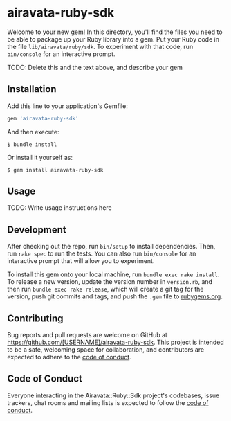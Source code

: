 # airavata-ruby-sdk

Welcome to your new gem! In this directory, you'll find the files you need to be able to package up your Ruby library into a gem. Put your Ruby code in the file `lib/airavata/ruby/sdk`. To experiment with that code, run `bin/console` for an interactive prompt.

TODO: Delete this and the text above, and describe your gem

## Installation

Add this line to your application's Gemfile:

```ruby
gem 'airavata-ruby-sdk'
```

And then execute:

    $ bundle install

Or install it yourself as:

    $ gem install airavata-ruby-sdk

## Usage

TODO: Write usage instructions here

## Development

After checking out the repo, run `bin/setup` to install dependencies. Then, run `rake spec` to run the tests. You can also run `bin/console` for an interactive prompt that will allow you to experiment.

To install this gem onto your local machine, run `bundle exec rake install`. To release a new version, update the version number in `version.rb`, and then run `bundle exec rake release`, which will create a git tag for the version, push git commits and tags, and push the `.gem` file to [rubygems.org](https://rubygems.org).

## Contributing

Bug reports and pull requests are welcome on GitHub at https://github.com/[USERNAME]/airavata-ruby-sdk. This project is intended to be a safe, welcoming space for collaboration, and contributors are expected to adhere to the [code of conduct](https://github.com/[USERNAME]/airavata-ruby-sdk/blob/master/CODE_OF_CONDUCT.md).


## Code of Conduct

Everyone interacting in the Airavata::Ruby::Sdk project's codebases, issue trackers, chat rooms and mailing lists is expected to follow the [code of conduct](https://github.com/[USERNAME]/airavata-ruby-sdk/blob/master/CODE_OF_CONDUCT.md).
